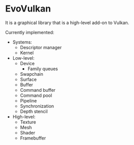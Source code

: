 # EvoVulkan
It is a graphical library that is a high-level add-on to Vulkan. 

Currently implemented: 
  * Systems:
      * Descriptor manager
      * Kernel
  * Low-level:
      * Device
          * Family queues
      * Swapchain
      * Surface
      * Buffer
      * Command buffer
      * Command pool
      * Pipeline
      * Synchronization
      * Depth stencil 
  * High-level:
      * Texture
      * Mesh
      * Shader
      * Framebuffer
      
